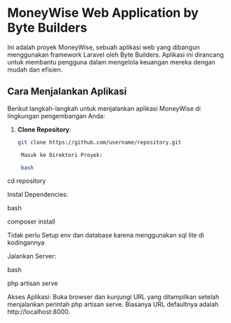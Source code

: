 # MoneyWise Web Application by Byte Builders

Ini adalah proyek MoneyWise, sebuah aplikasi web yang dibangun menggunakan framework Laravel oleh Byte Builders. Aplikasi ini dirancang untuk membantu pengguna dalam mengelola keuangan mereka dengan mudah dan efisien.

## Cara Menjalankan Aplikasi

Berikut langkah-langkah untuk menjalankan aplikasi MoneyWise di lingkungan pengembangan Anda:

1. **Clone Repository**:
   ```bash
   git clone https://github.com/username/repository.git

    Masuk ke Direktori Proyek:

    bash

cd repository

Instal Dependencies:

bash

composer install

Tidak perlu Setup env dan database karena menggunakan sql lite di kodingannya

Jalankan Server:

bash

php artisan serve

Akses Aplikasi:
Buka browser dan kunjungi URL yang ditampilkan setelah menjalankan perintah php artisan serve. Biasanya URL defaultnya adalah http://localhost:8000.